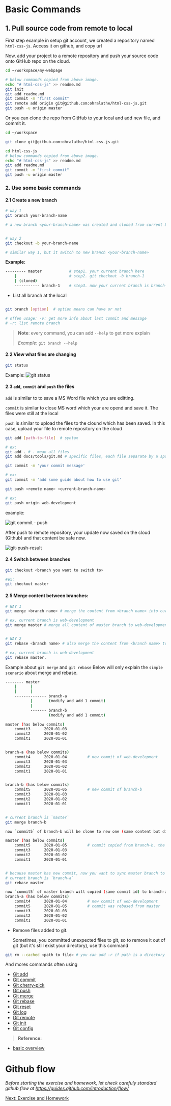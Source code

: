 # Basic Commands

## 1. Pull source code from remote to local

First step example in setup git account, we created a repository named `html-css-js`. Access it on github, and copy url


Now, add your project to a remote repository and push your source code onto GitHub repo on the cloud.

```sh
cd ~/workspace/my-webpage

# below commands copied from above image.
echo "# html-css-js" >> readme.md
git init
git add readme.md
git commit -m "first commit"
git remote add origin git@github.com:ohralathe/html-css-js.git
git push -u origin master

```

Or you can clone the repo from GitHub to your local and add new file, and commit it.

```sh
cd ~/workspace

git clone git@github.com:ohralathe/html-css-js.git

cd html-css-js
# below commands copied from above image.
echo "# html-css-js" >> readme.md
git add readme.md
git commit -m "first commit"
git push -u origin master
```

### 2. Use some basic commands
#### 2.1 Create a new branch
```sh
# way 1
git branch your-branch-name

# a new branch <your-branch-name> was created and cloned from current branch and current branch will not switch to new branch


# way 2
git checkout -b your-branch-name

# similar way 1, but it switch to new branch <your-branch-name>
```

**Example:**
```sh
--------- master            # step1. your current branch here
    |                       # step2. git checkout -b branch-1
    | (cloned)
    ----------- branch-1    # step3. now your current branch is branch-1

```

- List all branch at the local

```sh

git branch [option]  # option means can have or not

# offen usage: -v: get more info about last commit and message
# -r: list remote branch

```

> **Note**: every command, you can add `--help` to get more explain
>
> _Example_: `git branch --help`

#### 2.2 View what files are changing
```sh
git status
```

Example:
![git status](../images/git-status.png)

#### 2.3 `add`, `commit` and `push` the files
`add` is similar to to save a MS Word file which you are editting. 

`commit` is similar to close MS word which your are opend and save it. The files were still at the local
 
`push` is similar to upload the files to the clound which has been saved. In this case, upload your file to remote repository on the cloud

```sh
git add [path-to-file]  # syntax

# ex:
git add . # . mean all files
git add docs/tools/git.md # specific files, each file separate by a space

git commit -m 'your commit message'

# ex:
git commit -m 'add some guide about how to use git'

git push <remote name> <current-branch-name>

# ex:
git push origin web-development

```
example:

![git commit - push](../images/git-commit-push.png)

After push to remote repository, your update now saved on the cloud (Github) and that content be safe now.

![git-push-result](../images/git-commit-result.png)

#### 2.4 Switch between branches
```sh
git checkout <branch you want to switch to>

#ex:
git checkout master
```

#### 2.5 Merge content between branches:
```sh
# WAY 1
git merge <branch name> # merge the content from <branch name> into current branch you are staying

# ex, current branch is web-development
git merge master # merge all content of master branch to web-development branch


# WAY 2
git rebase <branch name> # also merge the content from <branch name> to current branch. But it's implement as differnt strategy.

# ex, current branch is web-development
git rebase master.

```

Example about `git merge` and `git rebase`
Below will only explain the `simple scenario` about merge and rebase.

```sh
-------- master
    |      |
    |      |
    -------------- branch-a
           |       (modify and add 1 commit)
           |
           ------- branch-b
                   (modify and add 1 commit)

master (has below commits)
    commit3      2020-01-03
    commit2      2020-01-02
    commit1      2020-01-01


branch-a (has below commits)
    commit4      2020-01-04         # new commit of web-development
    commit3      2020-01-03
    commit2      2020-01-02
    commit1      2020-01-01


branch-b (has below commits)
    commit5      2020-01-05         # new commit of branch-b
    commit3      2020-01-03
    commit2      2020-01-02
    commit1      2020-01-01


# current branch is `master`
git merge branch-b

now `commit5` of branch-b will be clone to new one (same content but different commit id) and copied to master branch

master (has below commits)
    commit5      2020-01-05         # commit copied from branch-b. the copied commit will placed at the top
    commit3      2020-01-03
    commit2      2020-01-02
    commit1      2020-01-01


# because master has new commit, now you want to sync master branch to branch-a to prevent mismatch or out of date.
# current branch is `branch-a`
git rebase master

now `commit5` of master branch will copied (same commit id) to branch-a and place at the bottom of current change (commits) of this branch
branch-a (has below commits)
    commit4      2020-01-04         # new commit of web-development
    commit5      2020-01-05         # commit was rebased from master
    commit3      2020-01-03
    commit2      2020-01-02
    commit1      2020-01-01
```

- Remove files added to git.

  Sometimes, you committed unexpected files to git, so to remove it out of git (but it's still exist your directory), use this command
```sh
git rm --cached <path to file> # you can add -r if path is a directory and you want to remove all files in that directory

```

And mores commands often using
- [Git add](https://git-scm.com/docs/git-add)
- [Git commit](https://git-scm.com/docs/git-commit)
- [Git cherry-pick](https://git-scm.com/docs/git-cherry-pick)
- [Git push](https://git-scm.com/docs/git-push)
- [Git merge](https://git-scm.com/docs/git-merge)
- [Git rebase](https://git-scm.com/docs/git-rebase)
- [Git reset](https://git-scm.com/docs/git-reset)
- [Git log](https://git-scm.com/docs/git-log)
- [Git remote](https://git-scm.com/docs/git-remote)
- [Git init](https://git-scm.com/docs/git-init)
- [Git config](https://git-scm.com/docs/git-config)


> **Reference:**
- [basic overview](https://levelup.gitconnected.com/what-is-git-how-to-use-it-why-to-use-it-explained-in-depth-76a5066abaaa)

# Github flow
*Before starting the exercise and homework, let check carefuly standard github flow at https://guides.github.com/introduction/flow/*


[Next: Exercise and Homework](./exercise.md)